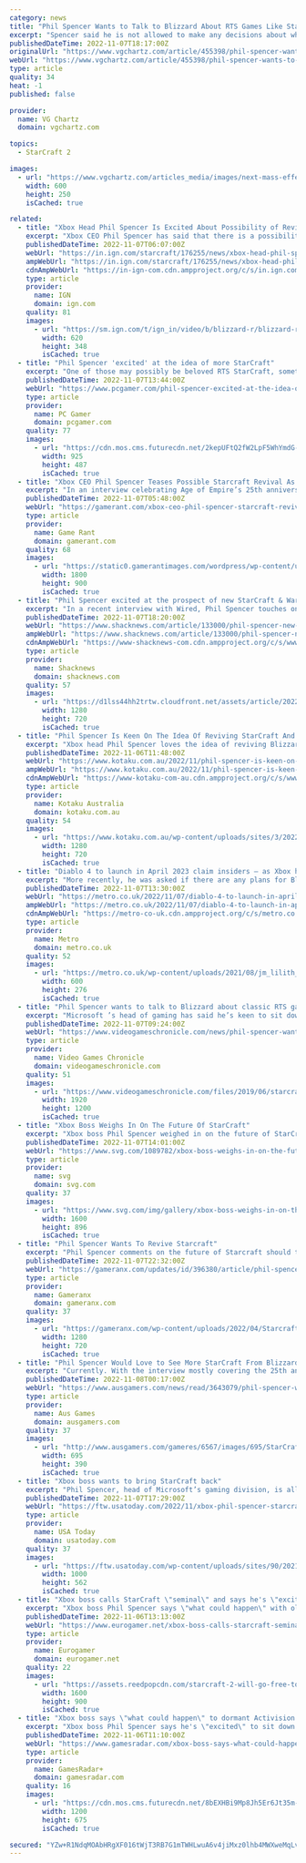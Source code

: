 ```yaml
---
category: news
title: "Phil Spencer Wants to Talk to Blizzard About RTS Games Like StarCraft - News"
excerpt: "Spencer said he is not allowed to make any decisions about what happens at Activision Blizzard at this time, so it is only talk. However, he would like to see the return of classic RTS games from Blizzard like StarCraft and WarCraft."
publishedDateTime: 2022-11-07T18:17:00Z
originalUrl: "https://www.vgchartz.com/article/455398/phil-spencer-wants-to-talk-to-blizzard-about-rts-games-like-starcraft/"
webUrl: "https://www.vgchartz.com/article/455398/phil-spencer-wants-to-talk-to-blizzard-about-rts-games-like-starcraft/"
type: article
quality: 34
heat: -1
published: false

provider:
  name: VG Chartz
  domain: vgchartz.com

topics:
  - StarCraft 2

images:
  - url: "https://www.vgchartz.com/articles_media/images/next-mass-effect-gets-teaser-pre-production-is-proceeding-very-well-190418_featured.jpg"
    width: 600
    height: 250
    isCached: true

related:
  - title: "Xbox Head Phil Spencer Is Excited About Possibility of Reviving Old Titles Like StarCraft and Warcraft"
    excerpt: "Xbox CEO Phil Spencer has said that there is a possibility of revisiting old titles such as StarCraft or Warcraft. With the Activision Blizzard purchase, there are many questions regarding the future of these classic titles."
    publishedDateTime: 2022-11-07T06:07:00Z
    webUrl: "https://in.ign.com/starcraft/176255/news/xbox-head-phil-spencer-is-excited-about-possibility-of-reviving-old-titles-like-starcraft-and-warcra"
    ampWebUrl: "https://in.ign.com/starcraft/176255/news/xbox-head-phil-spencer-is-excited-about-possibility-of-reviving-old-titles-like-starcraft-and-warcra?amp=1"
    cdnAmpWebUrl: "https://in-ign-com.cdn.ampproject.org/c/s/in.ign.com/starcraft/176255/news/xbox-head-phil-spencer-is-excited-about-possibility-of-reviving-old-titles-like-starcraft-and-warcra?amp=1"
    type: article
    provider:
      name: IGN
      domain: ign.com
    quality: 81
    images:
      - url: "https://sm.ign.com/t/ign_in/video/b/blizzard-r/blizzard-rewards-fan-for-returning-starcraft-source-code-ign_vxtv.620.jpg"
        width: 620
        height: 348
        isCached: true
  - title: "Phil Spencer 'excited' at the idea of more StarCraft"
    excerpt: "One of those may possibly be beloved RTS StarCraft, something which Spencer seems pretty excited about. The Xbox boss sat down with Wired to talk about Age of Empire's 25th anniversary, and the series' foray onto console—which has also meant controller ..."
    publishedDateTime: 2022-11-07T13:44:00Z
    webUrl: "https://www.pcgamer.com/phil-spencer-excited-at-the-idea-of-more-starcraft/"
    type: article
    provider:
      name: PC Gamer
      domain: pcgamer.com
    quality: 77
    images:
      - url: "https://cdn.mos.cms.futurecdn.net/2kepUFtQ2fW2LpF5WhYmdG-1200-80.jpg"
        width: 925
        height: 487
        isCached: true
  - title: "Xbox CEO Phil Spencer Teases Possible Starcraft Revival As Part of Activision Acquisition"
    excerpt: "In an interview celebrating Age of Empire’s 25th anniversary, Xbox CEO Phil Spencer teases a possible Starcraft revival after Activision acquisition. For many RTS fans, Starcraft served as their entry to the genre. For others, it marked the start of a ..."
    publishedDateTime: 2022-11-07T05:48:00Z
    webUrl: "https://gamerant.com/xbox-ceo-phil-spencer-starcraft-revival/"
    type: article
    provider:
      name: Game Rant
      domain: gamerant.com
    quality: 68
    images:
      - url: "https://static0.gamerantimages.com/wordpress/wp-content/uploads/2022/11/Starcraft-2-with-Xbox-Logo.jpg"
        width: 1800
        height: 900
        isCached: true
  - title: "Phil Spencer excited at the prospect of new StarCraft & Warcraft"
    excerpt: "In a recent interview with Wired, Phil Spencer touches on Blizzard properties like StarCraft and Warcraft, and how he's excited about the opportunity both hold."
    publishedDateTime: 2022-11-07T18:20:00Z
    webUrl: "https://www.shacknews.com/article/133000/phil-spencer-new-starcraft-warcraft-blizzard"
    ampWebUrl: "https://www.shacknews.com/article/133000/phil-spencer-new-starcraft-warcraft-blizzard?amphtml=1"
    cdnAmpWebUrl: "https://www-shacknews-com.cdn.ampproject.org/c/s/www.shacknews.com/article/133000/phil-spencer-new-starcraft-warcraft-blizzard?amphtml=1"
    type: article
    provider:
      name: Shacknews
      domain: shacknews.com
    quality: 57
    images:
      - url: "https://d1lss44hh2trtw.cloudfront.net/assets/article/2022/11/07/phil-spencer-interview-starcraft-warcraft-activision-blizzard-king-wired_feature.jpg"
        width: 1280
        height: 720
        isCached: true
  - title: "Phil Spencer Is Keen On The Idea Of Reviving StarCraft And Warcraft For Xbox"
    excerpt: "Xbox head Phil Spencer loves the idea of reviving Blizzard RTS games like StarCraft and Warcraft, but the road to doing so is long and comlex."
    publishedDateTime: 2022-11-06T11:48:00Z
    webUrl: "https://www.kotaku.com.au/2022/11/phil-spencer-is-keen-on-the-idea-of-reviving-starcraft-and-warcraft-for-xbox/"
    ampWebUrl: "https://www.kotaku.com.au/2022/11/phil-spencer-is-keen-on-the-idea-of-reviving-starcraft-and-warcraft-for-xbox/amp/"
    cdnAmpWebUrl: "https://www-kotaku-com-au.cdn.ampproject.org/c/s/www.kotaku.com.au/2022/11/phil-spencer-is-keen-on-the-idea-of-reviving-starcraft-and-warcraft-for-xbox/amp/"
    type: article
    provider:
      name: Kotaku Australia
      domain: kotaku.com.au
    quality: 54
    images:
      - url: "https://www.kotaku.com.au/wp-content/uploads/sites/3/2022/11/07/hero-image.jpg?quality=80&resize=1280,720"
        width: 1280
        height: 720
        isCached: true
  - title: "Diablo 4 to launch in April 2023 claim insiders – as Xbox hints at more StarCraft"
    excerpt: "More recently, he was asked if there are any plans for Blizzard’s sci-fi strategy series StarCraft. Although he couldn’t answer in detail, and said that he can’t make any decisions at Activision or Blizzard yet, his personal enjoyment of StarCraft ..."
    publishedDateTime: 2022-11-07T13:30:00Z
    webUrl: "https://metro.co.uk/2022/11/07/diablo-4-to-launch-in-april-2023-as-xbox-hints-at-more-starcraft-17711819/"
    ampWebUrl: "https://metro.co.uk/2022/11/07/diablo-4-to-launch-in-april-2023-as-xbox-hints-at-more-starcraft-17711819/amp/"
    cdnAmpWebUrl: "https://metro-co-uk.cdn.ampproject.org/c/s/metro.co.uk/2022/11/07/diablo-4-to-launch-in-april-2023-as-xbox-hints-at-more-starcraft-17711819/amp/"
    type: article
    provider:
      name: Metro
      domain: metro.co.uk
    quality: 52
    images:
      - url: "https://metro.co.uk/wp-content/uploads/2021/08/jm_lilith_igc_image2-2-fbe5.jpg?quality=90&strip=all&zoom=1&resize=600%2C276"
        width: 600
        height: 276
        isCached: true
  - title: "Phil Spencer wants to talk to Blizzard about classic RTS games like StarCraft"
    excerpt: "Microsoft ’s head of gaming has said he’s keen to sit down with Blizzard to discuss potential opportunities for its classic RTS games such as StarCraft. Speaking to Wired, Phil Spencer was asked if he would like to revive the sci-fi strategy series,"
    publishedDateTime: 2022-11-07T09:24:00Z
    webUrl: "https://www.videogameschronicle.com/news/phil-spencer-wants-to-talk-to-blizzard-about-classic-rts-games-like-starcraft/"
    type: article
    provider:
      name: Video Games Chronicle
      domain: videogameschronicle.com
    quality: 51
    images:
      - url: "https://www.videogameschronicle.com/files/2019/06/starcraft-art.jpg"
        width: 1920
        height: 1200
        isCached: true
  - title: "Xbox Boss Weighs In On The Future Of StarCraft"
    excerpt: "Xbox boss Phil Spencer weighed in on the future of StarCraft, expressing interest in restarting the series with Microsoft's power."
    publishedDateTime: 2022-11-07T14:01:00Z
    webUrl: "https://www.svg.com/1089782/xbox-boss-weighs-in-on-the-future-of-starcraft/"
    type: article
    provider:
      name: svg
      domain: svg.com
    quality: 37
    images:
      - url: "https://www.svg.com/img/gallery/xbox-boss-weighs-in-on-the-future-of-starcraft/l-intro-1667847570.jpg"
        width: 1600
        height: 896
        isCached: true
  - title: "Phil Spencer Wants To Revive Starcraft"
    excerpt: "Phil Spencer comments on the future of Starcraft should the Activision deal proceed, and fans ought to be excited!"
    publishedDateTime: 2022-11-07T22:32:00Z
    webUrl: "https://gameranx.com/updates/id/396380/article/phil-spencer-wants-to-revive-starcraft/"
    type: article
    provider:
      name: Gameranx
      domain: gameranx.com
    quality: 37
    images:
      - url: "https://gameranx.com/wp-content/uploads/2022/04/Starcraft-2.jpg"
        width: 1280
        height: 720
        isCached: true
  - title: "Phil Spencer Would Love to See More StarCraft From Blizzard"
    excerpt: "Currently. With the interview mostly covering the 25th anniversary of Age of Empires (check out our interview here), Phil was asked about the potential for the return of StarCraft. “Not only StarCraft, but WarCraft, when you think about the heritage of ..."
    publishedDateTime: 2022-11-08T00:17:00Z
    webUrl: "https://www.ausgamers.com/news/read/3643079/phil-spencer-would-love-to-see-more-starcraft-from-blizzard"
    type: article
    provider:
      name: Aus Games
      domain: ausgamers.com
    quality: 37
    images:
      - url: "http://www.ausgamers.com/gameres/6567/images/695/StarCraft_II_Legacy_of_the_Void_BlizzCon_2014_Korhal_04.jpg"
        width: 695
        height: 390
        isCached: true
  - title: "Xbox boss wants to bring StarCraft back"
    excerpt: "Phil Spencer, head of Microsoft’s gaming division, is all-for bringing StarCraft back into the limelight. “The first thing I would say is, I’m not allowed to make any decisions about what happens at Blizzard or Activision or King. So this is all just ..."
    publishedDateTime: 2022-11-07T17:29:00Z
    webUrl: "https://ftw.usatoday.com/2022/11/xbox-phil-spencer-starcraft"
    type: article
    provider:
      name: USA Today
      domain: usatoday.com
    quality: 37
    images:
      - url: "https://ftw.usatoday.com/wp-content/uploads/sites/90/2021/12/age_of_empires_2_de_slavs.png?w=1000"
        width: 1000
        height: 562
        isCached: true
  - title: "Xbox boss calls StarCraft \"seminal\" and says he's \"excited about getting to sit down with the teams\""
    excerpt: "Xbox boss Phil Spencer says \"what could happen\" with older Activision Blizzard franchises like StarCraft is \"pretty"
    publishedDateTime: 2022-11-06T13:13:00Z
    webUrl: "https://www.eurogamer.net/xbox-boss-calls-starcraft-seminal-and-says-hes-excited-about-getting-to-sit-down-with-the-teams"
    type: article
    provider:
      name: Eurogamer
      domain: eurogamer.net
    quality: 22
    images:
      - url: "https://assets.reedpopcdn.com/starcraft-2-will-go-free-to-play-later-this-month-1509736865236.jpg/BROK/thumbnail/1600x900/format/jpg/quality/80/starcraft-2-will-go-free-to-play-later-this-month-1509736865236.jpg"
        width: 1600
        height: 900
        isCached: true
  - title: "Xbox boss says \"what could happen\" to dormant Activision Blizzard franchises like StarCraft is \"pretty exciting\""
    excerpt: "Xbox boss Phil Spencer says he's \"excited\" to sit down with the teams at Activision, Blizzard, and King to talk about \"back catalogs\" and reviving franchises like StarCraft should Xbox's acquisition of Activision Blizzard proceed."
    publishedDateTime: 2022-11-06T11:10:00Z
    webUrl: "https://www.gamesradar.com/xbox-boss-says-what-could-happen-to-dormant-activision-blizzard-franchises-like-starcraft-is-pretty-exciting/"
    type: article
    provider:
      name: GamesRadar+
      domain: gamesradar.com
    quality: 16
    images:
      - url: "https://cdn.mos.cms.futurecdn.net/8bEXHBi9Mp8Jh5Er6Jt35m-1200-80.jpg"
        width: 1200
        height: 675
        isCached: true

secured: "YZw+R1NdqMOAbHRgXF016tWjT3RB7G1mTWHLwuA6v4jiMxz0lhb4MWXweMqLvOko2tAJglKBJXVZGun24kdwB8EPPrhwSB7P/udJ5jthCvxh9O8JwDrbHDMRcm5bNok2V2ywnv+gy+XhztzRvN4xxj7hCsAenA0F5/cv3mLygRag7XrDs0TV4lYVvvir9WA1zFpBXc9ym0QE0oc2kF4S8YBEOMGMACT0VVlyU8weQ95LAkbVLBPBkqZla/m6e2gkK+A2OrjPkbdM5uDEMDUxsJUDSOWK56IPE3cZ4KL9RGUUIsgPMyVzbiumNkRH5hJy3tGmCete0bQ0j9VeVvD9/zDmbzQqj1F3CbelYUuncQY=;K7LXIxD/ORKK8Efo++LwRA=="
---
```



